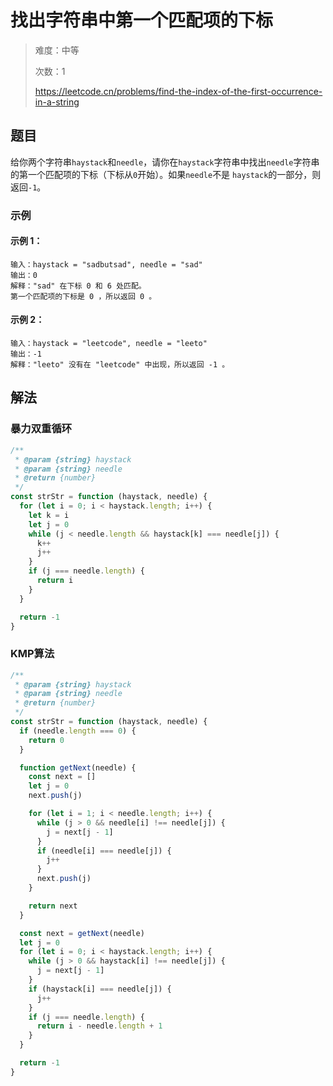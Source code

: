 # 找出字符串中第一个匹配项的下标

> 难度：中等
>
> 次数：1
>
> https://leetcode.cn/problems/find-the-index-of-the-first-occurrence-in-a-string

## 题目

给你两个字符串`haystack`和`needle`，请你在`haystack`字符串中找出`needle`字符串的第一个匹配项的下标（下标从`0`开始）。如果`needle`不是 `haystack`的一部分，则返回`-1`。

### 示例

#### 示例 1：

```
输入：haystack = "sadbutsad", needle = "sad"
输出：0
解释："sad" 在下标 0 和 6 处匹配。
第一个匹配项的下标是 0 ，所以返回 0 。
```

#### 示例 2：

```
输入：haystack = "leetcode", needle = "leeto"
输出：-1
解释："leeto" 没有在 "leetcode" 中出现，所以返回 -1 。
```

## 解法

### 暴力双重循环

```javascript
/**
 * @param {string} haystack
 * @param {string} needle
 * @return {number}
 */
const strStr = function (haystack, needle) {
  for (let i = 0; i < haystack.length; i++) {
    let k = i
    let j = 0
    while (j < needle.length && haystack[k] === needle[j]) {
      k++
      j++
    }
    if (j === needle.length) {
      return i
    }
  }

  return -1
}
```

### KMP算法

```javascript
/**
 * @param {string} haystack
 * @param {string} needle
 * @return {number}
 */
const strStr = function (haystack, needle) {
  if (needle.length === 0) {
    return 0
  }

  function getNext(needle) {
    const next = []
    let j = 0
    next.push(j)

    for (let i = 1; i < needle.length; i++) {
      while (j > 0 && needle[i] !== needle[j]) {
        j = next[j - 1]
      }
      if (needle[i] === needle[j]) {
        j++
      }
      next.push(j)
    }

    return next
  }

  const next = getNext(needle)
  let j = 0
  for (let i = 0; i < haystack.length; i++) {
    while (j > 0 && haystack[i] !== needle[j]) {
      j = next[j - 1]
    }
    if (haystack[i] === needle[j]) {
      j++
    }
    if (j === needle.length) {
      return i - needle.length + 1
    }
  }

  return -1
}
```
